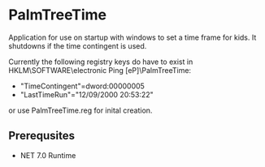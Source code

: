 # PalmTreeTime

Application for use on startup with windows to set a time frame for kids. It shutdowns if the time contingent is used.

Currently the following registry keys do have to exist in HKLM\SOFTWARE\electronic Ping [eP]\PalmTreeTime:

* "TimeContingent"=dword:00000005
* "LastTimeRun"="12/09/2000 20:53:22"

or use PalmTreeTime.reg for inital creation.

## Prerequsites
* NET 7.0 Runtime